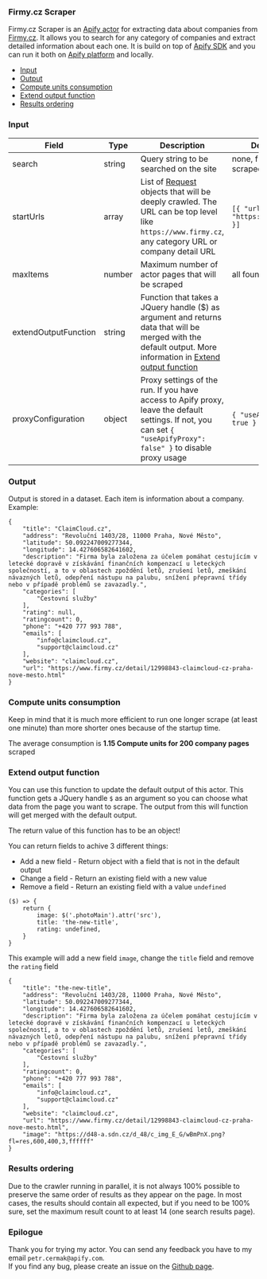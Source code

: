 ### Firmy.cz Scraper

Firmy.cz Scraper is an [Apify actor](https://apify.com/actors) for extracting data about companies from [Firmy.cz](https://www.firmy.cz). It allows you to search for any category of companies and extract detailed information about each one. It is build on top of [Apify SDK](https://sdk.apify.com/) and you can run it both on [Apify platform](https://my.apify.com) and locally.

- [Input](#input)
- [Output](#output)
- [Compute units consumption](#compute-units-consumption)
- [Extend output function](#extend-output-function)
- [Results ordering](#results-ordering)

### Input

| Field | Type | Description | Default value
| ----- | ---- | ----------- | -------------|
| search | string | Query string to be searched on the site | none, full site will be scraped |
| startUrls | array | List of [Request](https://sdk.apify.com/docs/api/request#docsNav) objects that will be deeply crawled. The URL can be top level like `https://www.firmy.cz`, any category URL or company detail URL | `[{ "url": "https://www.firmy.cz" }]`|
| maxItems | number | Maximum number of actor pages that will be scraped | all found |
| extendOutputFunction | string | Function that takes a JQuery handle ($) as argument and returns data that will be merged with the default output. More information in [Extend output function](#extend-output-function) | |
| proxyConfiguration | object | Proxy settings of the run. If you have access to Apify proxy, leave the default settings. If not, you can set `{ "useApifyProxy": false" }` to disable proxy usage | `{ "useApifyProxy": true }`|

### Output

Output is stored in a dataset. Each item is information about a company. Example:

```
{
    "title": "ClaimCloud.cz",
    "address": "Revoluční 1403/28, 11000 Praha, Nové Město",
    "latitude": 50.092247009277344,
    "longitude": 14.427606582641602,
    "description": "Firma byla založena za účelem pomáhat cestujícím v letecké dopravě v získávání finančních kompenzací u leteckých společností, a to v oblastech zpoždění letů, zrušení letů, zmeškání návazných letů, odepření nástupu na palubu, snížení přepravní třídy nebo v případě problémů se zavazadly.",
    "categories": [
        "Cestovní služby"
    ],
    "rating": null,
    "ratingcount": 0,
    "phone": "+420 777 993 788",
    "emails": [
        "info@claimcloud.cz",
        "support@claimcloud.cz"
    ],
    "website": "claimcloud.cz",
    "url": "https://www.firmy.cz/detail/12998843-claimcloud-cz-praha-nove-mesto.html"
}
```

### Compute units consumption
Keep in mind that it is much more efficient to run one longer scrape (at least one minute) than more shorter ones because of the startup time.

The average consumption is **1.15 Compute units for 200 company pages** scraped

### Extend output function

You can use this function to update the default output of this actor. This function gets a JQuery handle `$` as an argument so you can choose what data from the page you want to scrape. The output from this will function will get merged with the default output.

The return value of this function has to be an object!

You can return fields to achive 3 different things:
- Add a new field - Return object with a field that is not in the default output
- Change a field - Return an existing field with a new value
- Remove a field - Return an existing field with a value `undefined`


```
($) => {
    return {
        image: $('.photoMain').attr('src'),
        title: 'the-new-title',
        rating: undefined,
    }
}
```
This example will add a new field `image`, change the `title` field and remove the `rating` field
```
{
    "title": "the-new-title",
    "address": "Revoluční 1403/28, 11000 Praha, Nové Město",
    "latitude": 50.092247009277344,
    "longitude": 14.427606582641602,
    "description": "Firma byla založena za účelem pomáhat cestujícím v letecké dopravě v získávání finančních kompenzací u leteckých společností, a to v oblastech zpoždění letů, zrušení letů, zmeškání návazných letů, odepření nástupu na palubu, snížení přepravní třídy nebo v případě problémů se zavazadly.",
    "categories": [
        "Cestovní služby"
    ],
    "ratingcount": 0,
    "phone": "+420 777 993 788",
    "emails": [
        "info@claimcloud.cz",
        "support@claimcloud.cz"
    ],
    "website": "claimcloud.cz",
    "url": "https://www.firmy.cz/detail/12998843-claimcloud-cz-praha-nove-mesto.html",
    "image": "https://d48-a.sdn.cz/d_48/c_img_E_G/wBmPnX.png?fl=res,600,400,3,ffffff"
}
```

### Results ordering
Due to the crawler running in parallel, it is not always 100% possible to preserve the same order of results as they appear on the page. In most cases, the results should contain all expected, but if you need to be 100% sure, set the maximum result count to at least 14 (one search results page).

### Epilogue
Thank you for trying my actor. You can send any feedback you have to my email `petr.cermak@apify.com`.  
If you find any bug, please create an issue on the [Github page](https://github.com/cermak-petr/actor-firmy-cz-scraper).
